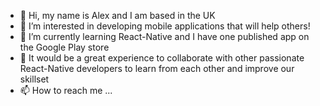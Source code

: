 - 👋 Hi, my name is Alex and I am based in the UK
- 👀 I’m interested in developing mobile applications that will help others!
- 🌱 I’m currently learning React-Native and I have one published app on the Google Play store
- 💞️ It would be a great experience to collaborate with other passionate React-Native developers to learn from each other and improve our skillset
- 📫 How to reach me ...

<!---
AlexDeveloper12/AlexDeveloper12 is a ✨ special ✨ repository because its `README.md` (this file) appears on your GitHub profile.
You can click the Preview link to take a look at your changes.
--->

